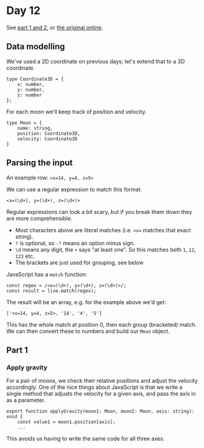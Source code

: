 # Day 12

See [part 1 and 2](problem.md), or [the original online](https://adventofcode.com/2019/day/12/).

## Data modelling

We've used a 2D coordinate on previous days; let's extend that to a 3D coordinate.

```
type Coordinate3D = {
    x: number,
    y: number,
    z: number
};
```

For each moon we'll keep track of position and velocity.

```
type Moon = {
    name: string,
    position: Coordinate3D,
    velocity: Coordinate3D
}
```

## Parsing the input

An example row:
`<x=14, y=4, z=5>`

We can use a regular expression to match this format.

`<x=(\d+), y=(\d+), z=(\d+)>`

Regular expressions can look a bit scary, but if you break them down they are more comprehensible.
- Most characters above are literal matches (i.e. `<x=` matches that exact string).
- `?` is optional, so `-?` means an option minus sign. 
- `\d` means any digit, the `+` says "at least one". So this matches both `1`, `12`, `123` etc.
- The brackets are just used for grouping, see below

JavaScript has a `match` function:
```
const regex = /<x=(\d+), y=(\d+), z=(\d+)>/;
const result = line.match(regex);
```
The result will be an array, e.g. for the example above we'd get:

```['<x=14, y=4, z=5>, '14', '4', '5']```

This has the whole match at position 0, then each group (bracketed) match. We can then 
convert these to numbers and build our `Moon` object.

## Part 1

### Apply gravity

For a pair of moons, we check their relative positions and adjust the velocity accordingly.
One of the nice things about JavaScript is that we write a single method
that adjusts the velocity for a given axis, and pass the axis in as a parameter.

```
export function applyGravity(moon1: Moon, moon2: Moon, axis: string): void {
    const value1 = moon1.position[axis];
    ...
```

This avoids us having to write the same code for all three axes.
